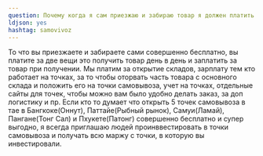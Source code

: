 ```yaml
---
question: Почему когда я сам приезжаю и забираю товар я должен платить за самовывоз?
ldjson: yes
hashtag: samovivoz
---
```


То что вы приезжаете и забираете сами совершенно бесплатно, вы платите за две вещи это получить товар день в день и заплатить за товар при получении. Мы платим за открытие складов, зарплату тем кто работает на точках, за то чтобы оторвать часть товара с основного склада и положить его на точки самовывоза, учет на точках, отдельные сайты для точек, чтобы можно вам было удобно делать заказ, за доп логистику и пр. Если кто то думает что открыть 5 точек самовывоза в тае в Бангкоке(Оннут), Паттайе(Рыбный рынок), Самуи(Ламай), Пангане(Тонг Сал) и Пхукете(Патонг) совершенно бесплатно и супер выгодно, я всегда приглашаю людей проинввестировать в точки самовывоза и получать всю маржу с точки, в которую вы инвестировали. 
